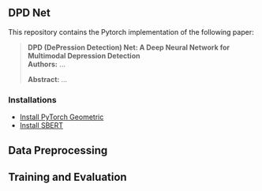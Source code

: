 ## DPD Net
This repository contains the Pytorch implementation of the following paper:
> **DPD (DePression Detection) Net: A Deep Neural
Network for Multimodal Depression Detection**<br>
> **Authors:** ...<br>
>
> **Abstract:** *...*

### Installations
- [Install PyTorch Geometric](https://pytorch-geometric.readthedocs.io/en/latest/notes/installation.html)
- [Install SBERT](https://www.sbert.net/)
## Data Preprocessing
        
## Training and Evaluation 
